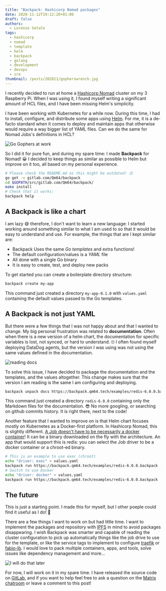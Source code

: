 ```yaml
---
title: "Backpack: Hashicorp Nomad packages"
date: 2020-11-12T19:12:20+01:00
draft: false
authors:
  - Lorenzo Setale
tags:
  - hashicorp
  - nomad
  - template
  - helm
  - backpack
  - golang
  - development
  - devops
  - sre
thumbnail: /posts/202011/gopherswrench.jpg
---
```

I recently decided to run at home a [Hashicorp Nomad](https://www.nomadproject.io) 
cluster on my 3 Raspberry Pi. When I was using it, I found myself writing a 
significant amount of HCL files, and I have been missing Helm's simplicity.

I have been working with Kubernetes for a while now. During this time, I had to 
install, configure, and distribute some apps using [Helm](https://helm.sh). 
For me, it is a de-facto standard when it comes to deploy and maintain apps that
otherwise would require a way bigger list of YAML files. Can we do the same for 
Nomad Jobs's definitions in HCL?

<!--more-->
![Go Gophers at work](/posts/202011/gopherswrench.jpg#center)

So I did it for pure fun, and during my spare time: I made **Backpack** for Nomad! 
😀 I decided to keep things as similar as possible to Helm but improve on it 
too, all based on my personal experience.

```bash
# Please check the README.md as this might be outdated! 😉
go get -v gitlab.com/Qm64/backpack
cd $GOPATH/src/gitlab.com/Qm64/backpack/
make install
# Check that it works:
backpack help
```

## A Backpack is like a chart
I am lazy 😅 therefore, I don't want to learn a new language: I started working 
around something similar to what I am used to so that it would be easy to 
understand and use. For example, the things that are I kept similar are:

* Backpack Uses the same *Go templates* and extra functions!
* The default configuration/values is a *YAML* file
* All done with a single Go binary
* It is easy to create, test, and deploy new packs

To get started you can create a boilerplate directory structure:

```bash
backpack create my-app
```

This command just created a directory `my-app-0.1.0` with `values.yaml` containing 
the default values passed to the Go templates. 

## A Backpack is not just YAML

But there were a few things that I was not happy about and that I wanted to 
change. My big personal frustration was related to **documentation**. Often when 
there is a new version of a helm chart, the documentation for specific variables
is lost, not synced, or hard to understand. 🙄 I often found myself deploying 
DataDog agents, but the version I was using was not using the same values 
defined in the documentation. 

![reading docs](/posts/202011/reading.gif)

To solve this issue, I have decided to package the documentation and the 
templates, and the values altogether. This change makes sure that the version 
I am reading is the same I am configuring and deploying.

```bash
backpack unpack docs https://backpack.qm64.tech/examples/redis-6.0.0.backpack
```

This command just created a directory `redis-6.0.0` containing only the Markdown
files for the documentation. 😎 No more googling, or searching on github commits
history. It is right there, next to the code! 

Another feature that I wanted to improve on is that Helm chart focuses mostly on
Kubernetes as a Docker-first platform. In Hashicorp Nomad, this is slightly 
different. 
[A Job doesn't have to be necessarily a docker container](https://www.nomadproject.io/docs/drivers)! 
It can be a binary downloaded on the fly with the architecture. An app that 
would support this is redis: you can select the Job driver to be a docker 
container or a chroot-ed binary.

```bash
# This is an example to use exec (chroot)
echo "driver: exec" > values.yaml
backpack run https://backpack.qm64.tech/examples/redis-6.0.0.backpack -f values.yaml
# Switch to use Docker
echo "driver: docker" > values.yaml
backpack run https://backpack.qm64.tech/examples/redis-6.0.0.backpack -f values.yaml
```

## The future

This is just a starting point. I made this for myself, but I other poeple could
find it useful as I do! 🤞 

There are a few things I want to work on but had little time. I want to 
implement the packages and repository with [IPFS](https://ipfs.io/) in mind to 
avoid packages disappearing. I wish Backpack was smarter and capable of reading 
the cluster configuration to pick up automatically things like the job drive to 
use for the template, or like the service tags to implement to configure 
[traefik](https://learn.hashicorp.com/tutorials/nomad/load-balancing-traefik) 
or [fabio-lb](https://fabiolb.net). I would love to pack multiple containers, 
apps, and tools, solve issues like dependency management and more... 

![I will do that later](/posts/202011/karenwalker-later.gif#smallSquare)

For now, I will work on it in my spare time. I have released the source code on 
[GitLab](https://gitlab.com/Qm64/backpack), and if you want to help feel free
to ask a question on the 
[Matrix chatroom](https://matrix.to/#/#qm64:matrix.org?via=matrix.org) or leave
a comment to this post!
